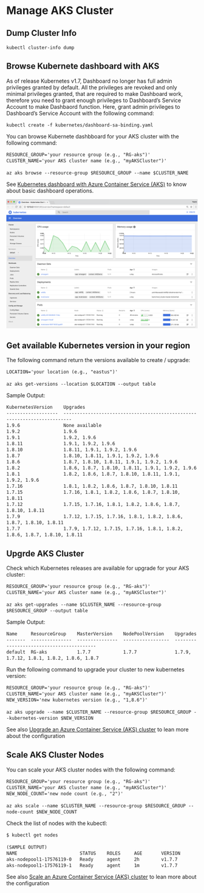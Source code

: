 #  Manage AKS Cluster

## Dump Cluster Info

```
kubectl cluster-info dump
```

## Browse Kubernete dashboard with AKS

As of release Kubernetes v1.7, Dashboard no longer has full admin privileges granted by default. All the privileges are revoked and only minimal privileges granted, that are required to make Dashboard work, therefore you need to grant enough privileges to Dashboard’s Service Account to make Dashbaord function. Here, grant admin privileges to Dashboard’s Service Account with the following command:
```
kubectl create -f kubernetes/dashboard-sa-binding.yaml
```

You can browse Kubernete dashbboard for your AKS cluster with the following command:
```
RESOURCE_GROUP='your resource group (e.g., "RG-aks")'
CLUSTER_NAME='your AKS cluster name (e.g., "myAKSCluster")'

az aks browse --resource-group $RESOURCE_GROUP --name $CLUSTER_NAME
```
See [Kubernetes dashboard with Azure Container Service (AKS)](https://docs.microsoft.com/en-us/azure/aks/kubernetes-dashboard) to know about basic dashboard operations.

![](../images/azure-kubernetes-dashboard.png)

## Get available Kubernetes version in your region
The following command return the versions available to create / upgrade:
```
LOCATION='your location (e.g., "eastus")'

az aks get-versions --location $LOCATION --output table
```

Sample Output:
```
KubernetesVersion    Upgrades
-------------------  -------------------------------------------------------------------------
1.9.6                None available
1.9.2                1.9.6
1.9.1                1.9.2, 1.9.6
1.8.11               1.9.1, 1.9.2, 1.9.6
1.8.10               1.8.11, 1.9.1, 1.9.2, 1.9.6
1.8.7                1.8.10, 1.8.11, 1.9.1, 1.9.2, 1.9.6
1.8.6                1.8.7, 1.8.10, 1.8.11, 1.9.1, 1.9.2, 1.9.6
1.8.2                1.8.6, 1.8.7, 1.8.10, 1.8.11, 1.9.1, 1.9.2, 1.9.6
1.8.1                1.8.2, 1.8.6, 1.8.7, 1.8.10, 1.8.11, 1.9.1, 1.9.2, 1.9.6
1.7.16               1.8.1, 1.8.2, 1.8.6, 1.8.7, 1.8.10, 1.8.11
1.7.15               1.7.16, 1.8.1, 1.8.2, 1.8.6, 1.8.7, 1.8.10, 1.8.11
1.7.12               1.7.15, 1.7.16, 1.8.1, 1.8.2, 1.8.6, 1.8.7, 1.8.10, 1.8.11
1.7.9                1.7.12, 1.7.15, 1.7.16, 1.8.1, 1.8.2, 1.8.6, 1.8.7, 1.8.10, 1.8.11
1.7.7                1.7.9, 1.7.12, 1.7.15, 1.7.16, 1.8.1, 1.8.2, 1.8.6, 1.8.7, 1.8.10, 1.8.11
```

## Upgrde AKS Cluster

Check which Kubernetes releases are available for upgrade for your AKS cluster:
```
RESOURCE_GROUP='your resource group (e.g., "RG-aks")'
CLUSTER_NAME='your AKS cluster name (e.g., "myAKSCluster")'

az aks get-upgrades --name $CLUSTER_NAME --resource-group $RESOURCE_GROUP --output table
```
Sample Output:
```
Name     ResourceGroup    MasterVersion    NodePoolVersion    Upgrades
-------  ---------------  ---------------  -----------------  -----------------------------------------
default  RG-aks           1.7.7            1.7.7              1.7.9, 1.7.12, 1.8.1, 1.8.2, 1.8.6, 1.8.7
```

Run the following command to upgrade your cluster to new kubernetes version:

```
RESOURCE_GROUP='your resource group (e.g., "RG-aks")'
CLUSTER_NAME='your AKS cluster name (e.g., "myAKSCluster")'
NEW_VERSION='new kubernetes version (e.g., "1,8.6")'

az aks upgrade --name $CLUSTER_NAME --resource-group $RESOURCE_GROUP --kubernetes-version $NEW_VERSION
```

See also [Upgrade an Azure Container Service (AKS) cluster](https://docs.microsoft.com/en-us/azure/aks/upgrade-cluster) to lean more about the configuration


## Scale AKS Cluster Nodes

You can scale your AKS cluster nodes with the following command:
```
RESOURCE_GROUP='your resource group (e.g., "RG-aks")'
CLUSTER_NAME='your AKS cluster name (e.g., "myAKSCluster")'
NEW_NODE_COUNT='new node count (e.g., "2")'

az aks scale --name $CLUSTER_NAME --resource-group $RESOURCE_GROUP --node-count $NEW_NODE_COUNT
```

Check the list of nodes with the kubectl:
```
$ kubectl get nodes

(SAMPLE OUTPUT)
NAME                       STATUS    ROLES     AGE       VERSION
aks-nodepool1-17576119-0   Ready     agent     2h        v1.7.7
aks-nodepool1-17576119-1   Ready     agent     1m        v1.7.7
```

See also [Scale an Azure Container Service (AKS) cluster](https://docs.microsoft.com/en-us/azure/aks/scale-cluster) to lean more about the configuration

